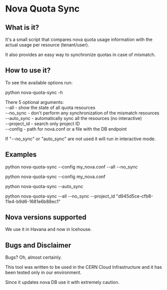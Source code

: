 Nova Quota Sync
===============

What is it?
-----------
It's a small script that compares nova quota usage information with
the actual usage per resource (tenant/user).

It also provides an easy way to synchronize quotas in case of mismatch.


How to use it?
--------------
To see the available options run:

python nova-quota-sync -h

There 5 optional arguments: <br />
--all - show the state of all quota resources <br />
--no_sync - don't perform any synchronization of the mismatch resources <br />
--auto_sync - automatically sync all the resources (no interactive) <br />
--project_id - search only project ID <br />
--config - path for nova.conf or a file with the DB endpoint <br />

If "--no_sync" or "auto_sync" are not used it will run in interactive
mode.


Examples
--------

python nova-quota-sync --config my_nova.conf --all --no_sync 

python nova-quota-sync --config my_nova.conf 

python nova-quota-sync --auto_sync 

python nova-quota-sync --all --no_sync --project_id "d945d5ce-cfb8-11e4-b9d6-1681e6b88ec1"


Nova versions supported
-----------------------
We use it in Havana and now in Icehouse.


Bugs and Disclaimer
-------------------
Bugs? Oh, almost certainly.

This tool was written to be used in the CERN Cloud Infrastructure and 
it has been tested only in our environment.

Since it updates nova DB use it with extremely caution.
